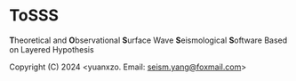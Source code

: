 # ToSSS
**T**heoretical and **O**bservational **S**urface Wave **S**eismological **S**oftware Based on Layered Hypothesis


Copyright (C) 2024 <yuanxzo. Email: seism.yang@foxmail.com>
